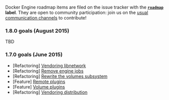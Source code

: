 Docker Engine roadmap items are filed on the issue tracker with the **[`roadmap`](https://github.com/docker/docker/issues?q=is%3Aopen+is%3Aissue+label%3Aroadmap) label**. They are open to community participation: join us on the [usual communication channels](https://github.com/docker/docker#talking-to-other-docker-users-and-contributors) to contribute!

### 1.8.0 goals (August 2015)

TBD

### 1.7.0 goals (June 2015)

* [Refactoring] [Vendoring libnetwork](https://github.com/docker/docker/pull/13060)
* [Refactoring] [Remove engine jobs](https://github.com/docker/docker/issues/12151)
* [Refactoring] [Rewrite the volumes subsystem](https://github.com/docker/docker/pull/13161)
* [Feature] [Remote plugins](https://github.com/docker/docker/pull/13222)
* [Feature] [Volume plugins](https://github.com/docker/docker/pull/13161)
* [Refactoring] [Vendoring distribution](https://github.com/docker/docker/pull/13375)